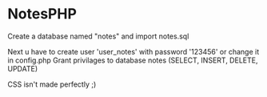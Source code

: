 # NotesPHP

Create a database named "notes" and import notes.sql

Next u have to create user 'user_notes' with password '123456' or change it in config.php
Grant privilages to database notes (SELECT, INSERT, DELETE, UPDATE)

CSS isn't made perfectly ;)
